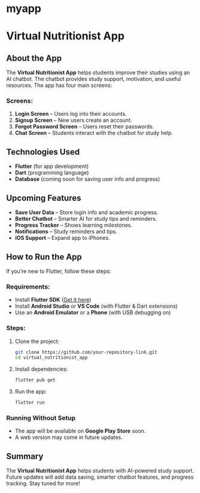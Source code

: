 # myapp

# Virtual Nutritionist App

## About the App
The **Virtual Nutritionist App** helps students improve their studies using an AI chatbot. The chatbot provides study support, motivation, and useful resources. The app has four main screens:

### Screens:
1. **Login Screen** – Users log into their accounts.
2. **Signup Screen** – New users create an account.
3. **Forgot Password Screen** – Users reset their passwords.
4. **Chat Screen** – Students interact with the chatbot for study help.

## Technologies Used
- **Flutter** (for app development)
- **Dart** (programming language)
- **Database** (coming soon for saving user info and progress)

## Upcoming Features
- **Save User Data** – Store login info and academic progress.
- **Better Chatbot** – Smarter AI for study tips and reminders.
- **Progress Tracker** – Shows learning milestones.
- **Notifications** – Study reminders and tips.
- **iOS Support** – Expand app to iPhones.

## How to Run the App
If you’re new to Flutter, follow these steps:

### Requirements:
- Install **Flutter SDK** ([Get it here](https://flutter.dev/docs/get-started/install))
- Install **Android Studio** or **VS Code** (with Flutter & Dart extensions)
- Use an **Android Emulator** or a **Phone** (with USB debugging on)

### Steps:
1. Clone the project:
   ```bash
   git clone https://github.com/your-repository-link.git
   cd virtual_nutritionist_app
   ```
2. Install dependencies:
   ```bash
   flutter pub get
   ```
3. Run the app:
   ```bash
   flutter run
   ```

### Running Without Setup
- The app will be available on **Google Play Store** soon.
- A web version may come in future updates.

## Summary
The **Virtual Nutritionist App** helps students with AI-powered study support. Future updates will add data saving, smarter chatbot features, and progress tracking. Stay tuned for more!
